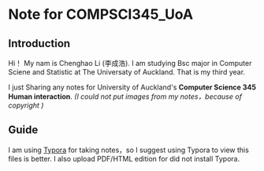 # Note for COMPSCI345_UoA

## Introduction
Hi！ 
My nam is Chenghao Li (李成浩). I am studying Bsc major in Computer Sciene and Statistic at The Universaty of Auckland. That is my third year.

I just Sharing any notes for University of Auckland's **Computer Science 345 Human interaction**. *(I could not put images from my notes，because of copyright )*


## Guide  
I am using [Typora](https://typora.io) for taking notes，so I suggest using Typora to view this files is better. I also upload PDF/HTML edition for did not install Typora.

